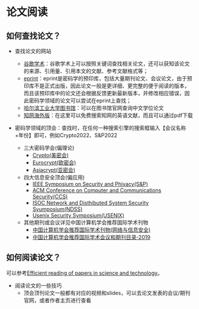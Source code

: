 # 论文阅读
## 如何查找论文？

+ 查找论文的网站
  + [谷歌学术](https://scholar.google.com.sg/)：谷歌学术上可以按照关键词查找相关论文，还可以获知该论文的来源、引用量、引用本文的文献、参考文献格式等；
  + [eprint](https://eprint.iacr.org/)：eprint是密码学的预印库，包括大量期刊论文、会议论文，由于预印库不是正式出版，因此论文一般是更详细、更完整的便于阅读的版本，而且该预印库中的论文还会根据反馈更新最新版本，并修改相应错误，因此密码学领域的论文可以尝试在eprint上查找；
  + [哈尔滨工业大学图书馆](http://www.lib.hit.edu.cn/)：可以在图书馆官网查询中文学位论文
  + [知网海外版](https://oversea.cnki.net/index/)：在这里可以免费搜索知网的英语文献，而且可以通过pdf下载

+ 密码学领域的顶会：查找时，在任何一种搜索引擎的搜索框输入【会议名称+年份】即可，例如Crypto2022、S&P2022
  + 三大密码学会(偏理论)
    + [Crypto(美密会)](https://iacr.org/meetings/crypto/)
    + [Eurocrypt(欧密会)](https://iacr.org/meetings/eurocrypt/)
    + [Asiacrypt(亚密会)](https://iacr.org/meetings/asiacrypt/)
  + 四大信息安全顶会(偏应用)
    + [IEEE Symposium on Security and Phivacy(S&P)](https://www.ieee-security.org/TC/SP-Index.html)
    + [ACM Conference on Computer and Communications Security(CCS)](https://dl.acm.org/conference/ccs)
    + [ISOC Network and Disthibuted System Security Syumposium(NDSS)](https://www.ndss-symposium.org/previous-conferences/)
    + [Usenix Security Symposium(USENIX)](https://www.usenix.org/)
  + 其他期刊或会议详见中国计算机学会推荐国际学术刊物
    + [中国计算机学会推荐国际学术刊物(网络与信息安全)](https://www.ccf.org.cn/Academic_Evaluation/NIS/)
    + [中国计算机学会推荐国际学术会议和期刊目录-2019](https://www.ccf.org.cn/ccf/contentcore/resource/download?ID=185981)

## 如何阅读论文？

可以参考[Efficient reading of papers in science and technology](https://www.cs.columbia.edu/~hgs/netbib/efficientReading.pdf)。

+ 阅读论文的一些技巧
  + 顶会顶刊论文一般都有对应的视频和slides，可以去论文发表的会议/期刊官网，或者作者主页进行查看
